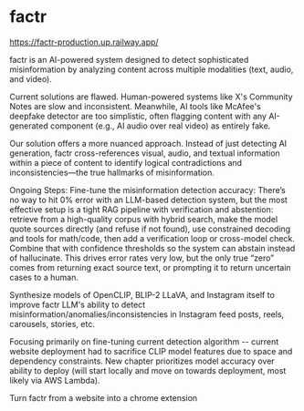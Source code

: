 # factr

https://factr-production.up.railway.app/

factr is an AI-powered system designed to detect sophisticated misinformation by analyzing content across multiple modalities (text, audio, and video).

Current solutions are flawed. Human-powered systems like X's Community Notes are slow and inconsistent. Meanwhile, AI tools like McAfee's deepfake detector are too simplistic, often flagging content with any AI-generated component (e.g., AI audio over real video) as entirely fake.

Our solution offers a more nuanced approach. Instead of just detecting AI generation, factr cross-references visual, audio, and textual information within a piece of content to identify logical contradictions and inconsistencies—the true hallmarks of misinformation.

Ongoing Steps: Fine-tune the misinformation detection accuracy:
There’s no way to hit 0% error with an LLM-based detection system, but the most effective setup is a tight RAG pipeline with verification and abstention: retrieve from a high-quality corpus with hybrid search, make the model quote sources directly (and refuse if not found), use constrained decoding and tools for math/code, then add a verification loop or cross-model check. Combine that with confidence thresholds so the system can abstain instead of hallucinate. This drives error rates very low, but the only true “zero” comes from returning exact source text, or prompting it to return uncertain cases to a human.

Synthesize models of OpenCLIP, BLIP-2 LLaVA, and Instagram itself to improve factr LLM's ability to detect misinformation/anomalies/inconsistencies in Instagram feed posts, reels, carousels, stories, etc.

Focusing primarily on fine-tuning current detection algorithm -- current website deployment had to sacrifice CLIP model features due to space and dependency constraints. New chapter prioritizes model accuracy over ability to deploy (will start locally and move on towards deployment, most likely via AWS Lambda).

Turn factr from a website into a chrome extension
